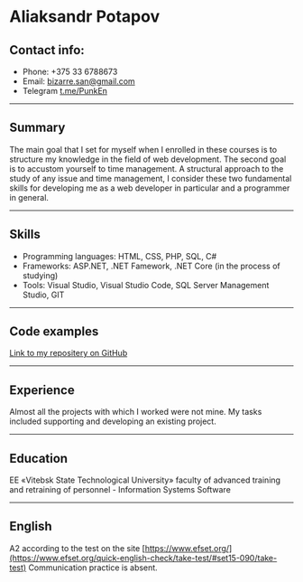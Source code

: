 # Aliaksandr Potapov

## Contact info:

* Phone: +375 33 6788673
* Email: [bizarre.san@gmail.com](mailto:bizarre.san@gmail.com)
* Telegram [t.me/PunkEn](https://t.me/PunkEn)

---

## Summary

The main goal that I set for myself when I enrolled in these courses is to structure my knowledge in the field of web development. The second goal is to accustom yourself to time management. A structural approach to the study of any issue and time management, I consider these two fundamental skills for developing me as a web developer in particular and a programmer in general.

---

## Skills

* Programming languages: HTML, CSS, PHP, SQL, C#
* Frameworks: ASP.NET, .NET Famework, .NET Core (in the process of studying)
* Tools: Visual Studio, Visual Studio Code, SQL Server Management Studio, GIT

---

## Code examples

[Link to my repositery on GitHub](https://github.com/bizarre84?tab=repositories)

---

## Experience

Almost all the projects with which I worked were not mine. My tasks included supporting and developing an existing project.

---

## Education

EE «Vitebsk State Technological University» faculty of advanced training and retraining of personnel - Information Systems Software

--- 

## English

A2 according to the test on the site [https://www.efset.org/](https://www.efset.org/quick-english-check/take-test/#set15-090/take-test)
Communication practice is absent.